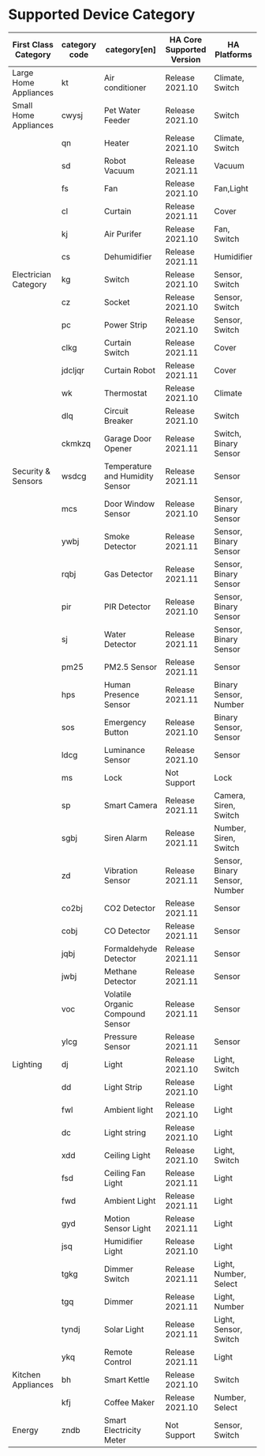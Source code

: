 # Supported Device Category

| First Class Category | category code | category[en] | HA Core Supported Version | HA Platforms |
|---|---|---|---|---|
| Large Home Appliances | kt | Air conditioner | Release 2021.10 | Climate, Switch |
| Small Home Appliances | cwysj | Pet Water Feeder | Release 2021.10 | Switch |
|  | qn | Heater | Release 2021.10 | Climate, Switch |
|  | sd | Robot Vacuum | Release 2021.11 | Vacuum |
|  | fs | Fan | Release 2021.10 | Fan,Light |
|  | cl | Curtain | Release 2021.11 | Cover |
|  | kj | Air Purifer | Release 2021.10 | Fan, Switch |
|  | cs | Dehumidifier | Release 2021.11 | Humidifier |
| Electrician Category | kg | Switch | Release 2021.10 | Sensor, Switch |
|  | cz | Socket | Release 2021.10 | Sensor, Switch |
|  | pc | Power Strip | Release 2021.10 | Sensor, Switch |
|  | clkg | Curtain Switch | Release 2021.11 | Cover |
|  | jdcljqr | Curtain Robot | Release 2021.11 | Cover |
|  | wk | Thermostat | Release 2021.10 | Climate |
|  | dlq | Circuit Breaker | Release 2021.10 | Switch |
|  | ckmkzq | Garage Door Opener | Release 2021.11 | Switch, Binary Sensor |
| Security & Sensors | wsdcg | Temperature and Humidity Sensor | Release 2021.11 | Sensor |
|  | mcs | Door Window Sensor | Release 2021.10 | Sensor, Binary Sensor |
|  | ywbj | Smoke Detector | Release 2021.11 | Sensor, Binary Sensor |
|  | rqbj | Gas Detector | Release 2021.11 | Sensor, Binary Sensor |
|  | pir | PIR Detector | Release 2021.10 | Sensor, Binary Sensor |
|  | sj | Water Detector | Release 2021.11 | Sensor, Binary Sensor |
|  | pm25 | PM2.5 Sensor | Release 2021.11 | Sensor |
|  | hps | Human Presence Sensor | Release 2021.11 | Binary Sensor, Number |
|  | sos | Emergency Button | Release 2021.10 | Binary Sensor, Sensor |
|  | ldcg | Luminance Sensor | Release 2021.10 | Sensor |
|  | ms | Lock | Not Support | Lock |
|  | sp | Smart Camera | Release 2021.11 | Camera, Siren, Switch |
|  | sgbj | Siren Alarm | Release 2021.11 | Number, Siren, Switch |
|  | zd | Vibration Sensor | Release 2021.11 | Sensor, Binary Sensor, Number |
|  | co2bj | CO2 Detector | Release 2021.11 | Sensor |
|  | cobj | CO Detector | Release 2021.11 | Sensor |
|  | jqbj | Formaldehyde Detector | Release 2021.11 | Sensor |
|  | jwbj | Methane Detector | Release 2021.11 | Sensor |
|  | voc | Volatile Organic Compound Sensor | Release 2021.11 | Sensor |
|  | ylcg | Pressure Sensor | Release 2021.11 | Sensor |
| Lighting | dj | Light | Release 2021.10 | Light, Switch |
|  | dd | Light Strip | Release 2021.10 | Light |
|  | fwl | Ambient light | Release 2021.10 | Light |
|  | dc | Light string | Release 2021.10 | Light |
|  | xdd | Ceiling Light | Release 2021.10 | Light, Switch |
|  | fsd | Ceiling Fan Light | Release 2021.11 | Light |
|  | fwd | Ambient Light | Release 2021.11 | Light |
|  | gyd | Motion Sensor Light | Release 2021.11 | Light |
|  | jsq | Humidifier Light | Release 2021.10 | Light |
|  | tgkg | Dimmer Switch | Release 2021.11 | Light, Number, Select |
|  | tgq | Dimmer | Release 2021.11 | Light, Number |
|  | tyndj | Solar Light | Release 2021.11 | Light, Sensor, Switch |
|  | ykq | Remote Control | Release 2021.11 | Light |
| Kitchen Appliances | bh | Smart Kettle | Release 2021.10 | Switch |
|  | kfj | Coffee Maker | Release 2021.10 | Number, Select |
| Energy | zndb | Smart Electricity Meter | Not Support | Sensor, Switch |
